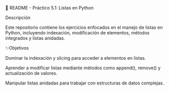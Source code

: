 📌 README - Práctico 5.1: Listas en Python

Descripción

Este repositorio contiene los ejercicios enfocados en el manejo de listas en Python, incluyendo indexación, modificación de elementos, métodos integrados y listas anidadas.

✨Objetivos

Dominar la indexación y slicing para acceder a elementos en listas.

Aprender a modificar listas mediante métodos como append(), remove() y actualización de valores.

Manipular listas anidadas para trabajar con estructuras de datos complejas.
